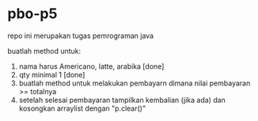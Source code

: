 # pbo-p5
repo ini merupakan tugas pemrograman java

buatlah method untuk:
1. nama harus  Americano, latte, arabika [done]
2. qty minimal 1 [done]
3. buatlah method untuk melakukan pembayarn dimana nilai pembayaran >= totalnya
4. setelah selesai pembayaran tampilkan kembalian (jika ada) dan kosongkan arraylist dengan "p.clear()"